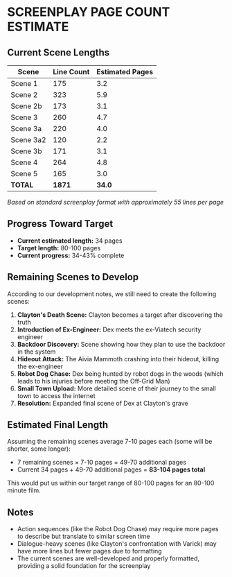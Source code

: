 # SCREENPLAY PAGE COUNT ESTIMATE

## Current Scene Lengths

| Scene | Line Count | Estimated Pages |
|-------|------------|----------------|
| Scene 1 | 175 | 3.2 |
| Scene 2 | 323 | 5.9 |
| Scene 2b | 173 | 3.1 |
| Scene 3 | 260 | 4.7 |
| Scene 3a | 220 | 4.0 |
| Scene 3a2 | 120 | 2.2 |
| Scene 3b | 171 | 3.1 |
| Scene 4 | 264 | 4.8 |
| Scene 5 | 165 | 3.0 |
| **TOTAL** | **1871** | **34.0** |

*Based on standard screenplay format with approximately 55 lines per page*

## Progress Toward Target

- **Current estimated length:** 34 pages
- **Target length:** 80-100 pages
- **Current progress:** 34-43% complete

## Remaining Scenes to Develop

According to our development notes, we still need to create the following scenes:

1. **Clayton's Death Scene:** Clayton becomes a target after discovering the truth
2. **Introduction of Ex-Engineer:** Dex meets the ex-Viatech security engineer
3. **Backdoor Discovery:** Scene showing how they plan to use the backdoor in the system
4. **Hideout Attack:** The Aivia Mammoth crashing into their hideout, killing the ex-engineer
5. **Robot Dog Chase:** Dex being hunted by robot dogs in the woods (which leads to his injuries before meeting the Off-Grid Man)
6. **Small Town Upload:** More detailed scene of their journey to the small town to access the internet
7. **Resolution:** Expanded final scene of Dex at Clayton's grave

## Estimated Final Length

Assuming the remaining scenes average 7-10 pages each (some will be shorter, some longer):

- 7 remaining scenes × 7-10 pages = 49-70 additional pages
- Current 34 pages + 49-70 additional pages = **83-104 pages total**

This would put us within our target range of 80-100 pages for an 80-100 minute film.

## Notes

- Action sequences (like the Robot Dog Chase) may require more pages to describe but translate to similar screen time
- Dialogue-heavy scenes (like Clayton's confrontation with Varick) may have more lines but fewer pages due to formatting
- The current scenes are well-developed and properly formatted, providing a solid foundation for the screenplay
